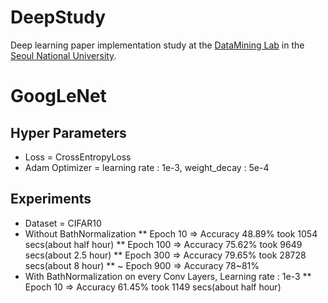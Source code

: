 # DeepStudy
Deep learning paper implementation study at the <a href="https://datalab.snu.ac.kr/">DataMining Lab</a> in the <a href="http://www.snu.ac.kr">Seoul National University</a>.

# GoogLeNet
## Hyper Parameters
* Loss = CrossEntropyLoss
* Adam Optimizer = learning rate : 1e-3, weight_decay : 5e-4

## Experiments
* Dataset = CIFAR10
* Without BathNormalization
** Epoch 10 => Accuracy 48.89% took 1054 secs(about half hour)
** Epoch 100 => Accuracy 75.62% took 9649 secs(about 2.5 hour)
** Epoch 300 => Accuracy 79.65% took 28728 secs(about 8 hour)
** ~ Epoch 900 => Accuracy 78~81%
* With BathNormalization on every Conv Layers, Learning rate : 1e-3
** Epoch 10 => Accuracy 61.45% took 1149 secs(about half hour)

